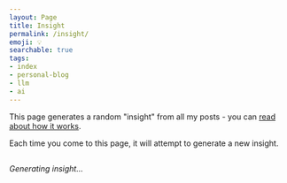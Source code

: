 ```yaml
---
layout: Page
title: Insight
permalink: /insight/
emoji: 💡
searchable: true
tags:
- index
- personal-blog
- llm
- ai
---
```

This page generates a random "insight" from all my posts - you can [read about how it works](https://www.joshbeckman.org/blog/using-an-llmand-rag-to-wring-insights-from-my-posts).

Each time you come to this page, it will attempt to generate a new insight.

<h2 id="topic"></h2>
<div id="insight"><em>Generating insight...</em></div>
<script src="/assets/js/insight.js"></script>
